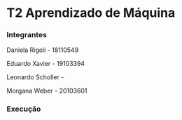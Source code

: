 # T2 Aprendizado de Máquina

### Integrantes 
Daniela Rigoli - 18110549

Eduardo Xavier - 19103394

Leonardo Scholler - 

Morgana Weber - 20103601

### Execução

